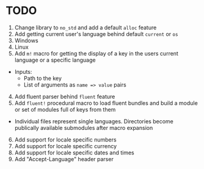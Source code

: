 # TODO
 1. Change library to `no_std` and add a default `alloc` feature
 3. Add getting current user's language behind default `current` or `os`
   1. Windows
   2. Linux
 4. Add `m!` macro for getting the display of a key in the users current language or a specific language
   - Inputs:
     - Path to the key
     - List of arguments as `name => value` pairs
 4. Add fluent parser behind `fluent` feature
 5. Add `fluent!` procedural macro to load fluent bundles and build a module or set of modules full of keys from them
   - Individual files represent single languages. Directories become publically available submodules after macro expansion
 6. Add support for locale specific numbers
 7. Add support for locale specific currency
 8. Add support for locale specific dates and times
 9. Add "Accept-Language" header parser